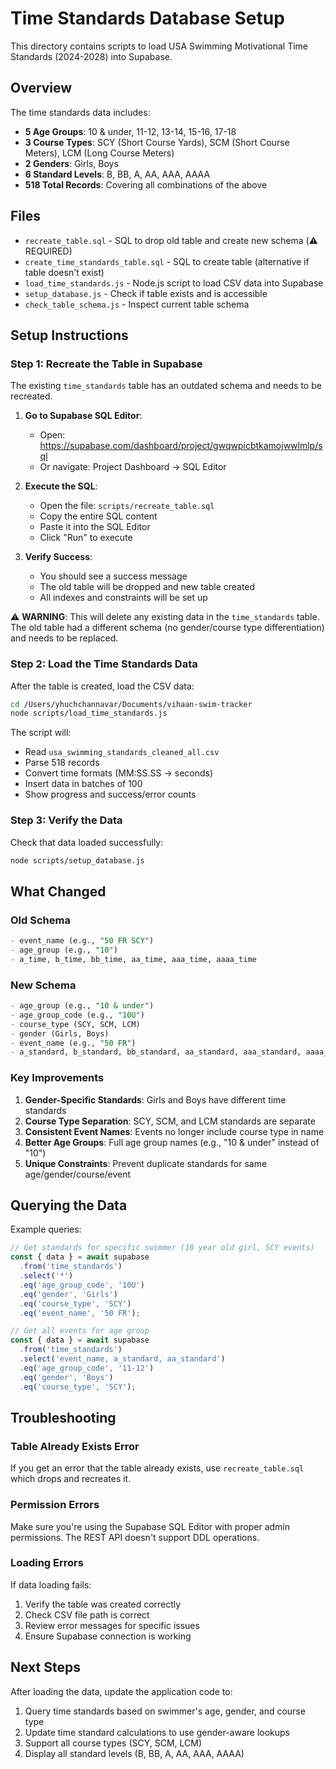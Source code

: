 # Time Standards Database Setup

This directory contains scripts to load USA Swimming Motivational Time Standards (2024-2028) into Supabase.

## Overview

The time standards data includes:
- **5 Age Groups**: 10 & under, 11-12, 13-14, 15-16, 17-18
- **3 Course Types**: SCY (Short Course Yards), SCM (Short Course Meters), LCM (Long Course Meters)
- **2 Genders**: Girls, Boys
- **6 Standard Levels**: B, BB, A, AA, AAA, AAAA
- **518 Total Records**: Covering all combinations of the above

## Files

- `recreate_table.sql` - SQL to drop old table and create new schema (⚠️ REQUIRED)
- `create_time_standards_table.sql` - SQL to create table (alternative if table doesn't exist)
- `load_time_standards.js` - Node.js script to load CSV data into Supabase
- `setup_database.js` - Check if table exists and is accessible
- `check_table_schema.js` - Inspect current table schema

## Setup Instructions

### Step 1: Recreate the Table in Supabase

The existing `time_standards` table has an outdated schema and needs to be recreated.

1. **Go to Supabase SQL Editor**:
   - Open: https://supabase.com/dashboard/project/gwqwpicbtkamojwwlmlp/sql
   - Or navigate: Project Dashboard → SQL Editor

2. **Execute the SQL**:
   - Open the file: `scripts/recreate_table.sql`
   - Copy the entire SQL content
   - Paste it into the SQL Editor
   - Click "Run" to execute

3. **Verify Success**:
   - You should see a success message
   - The old table will be dropped and new table created
   - All indexes and constraints will be set up

⚠️ **WARNING**: This will delete any existing data in the `time_standards` table. The old table had a different schema (no gender/course type differentiation) and needs to be replaced.

### Step 2: Load the Time Standards Data

After the table is created, load the CSV data:

```bash
cd /Users/yhuchchannavar/Documents/vihaan-swim-tracker
node scripts/load_time_standards.js
```

The script will:
- Read `usa_swimming_standards_cleaned_all.csv`
- Parse 518 records
- Convert time formats (MM:SS.SS → seconds)
- Insert data in batches of 100
- Show progress and success/error counts

### Step 3: Verify the Data

Check that data loaded successfully:

```bash
node scripts/setup_database.js
```

## What Changed

### Old Schema
```sql
- event_name (e.g., "50 FR SCY")
- age_group (e.g., "10")
- a_time, b_time, bb_time, aa_time, aaa_time, aaaa_time
```

### New Schema
```sql
- age_group (e.g., "10 & under")
- age_group_code (e.g., "10U")
- course_type (SCY, SCM, LCM)
- gender (Girls, Boys)
- event_name (e.g., "50 FR")
- a_standard, b_standard, bb_standard, aa_standard, aaa_standard, aaaa_standard
```

### Key Improvements
1. **Gender-Specific Standards**: Girls and Boys have different time standards
2. **Course Type Separation**: SCY, SCM, and LCM standards are separate
3. **Consistent Event Names**: Events no longer include course type in name
4. **Better Age Groups**: Full age group names (e.g., "10 & under" instead of "10")
5. **Unique Constraints**: Prevent duplicate standards for same age/gender/course/event

## Querying the Data

Example queries:

```javascript
// Get standards for specific swimmer (10 year old girl, SCY events)
const { data } = await supabase
  .from('time_standards')
  .select('*')
  .eq('age_group_code', '10U')
  .eq('gender', 'Girls')
  .eq('course_type', 'SCY')
  .eq('event_name', '50 FR');

// Get all events for age group
const { data } = await supabase
  .from('time_standards')
  .select('event_name, a_standard, aa_standard')
  .eq('age_group_code', '11-12')
  .eq('gender', 'Boys')
  .eq('course_type', 'SCY');
```

## Troubleshooting

### Table Already Exists Error
If you get an error that the table already exists, use `recreate_table.sql` which drops and recreates it.

### Permission Errors
Make sure you're using the Supabase SQL Editor with proper admin permissions. The REST API doesn't support DDL operations.

### Loading Errors
If data loading fails:
1. Verify the table was created correctly
2. Check CSV file path is correct
3. Review error messages for specific issues
4. Ensure Supabase connection is working

## Next Steps

After loading the data, update the application code to:
1. Query time standards based on swimmer's age, gender, and course type
2. Update time standard calculations to use gender-aware lookups
3. Support all course types (SCY, SCM, LCM)
4. Display all standard levels (B, BB, A, AA, AAA, AAAA)

